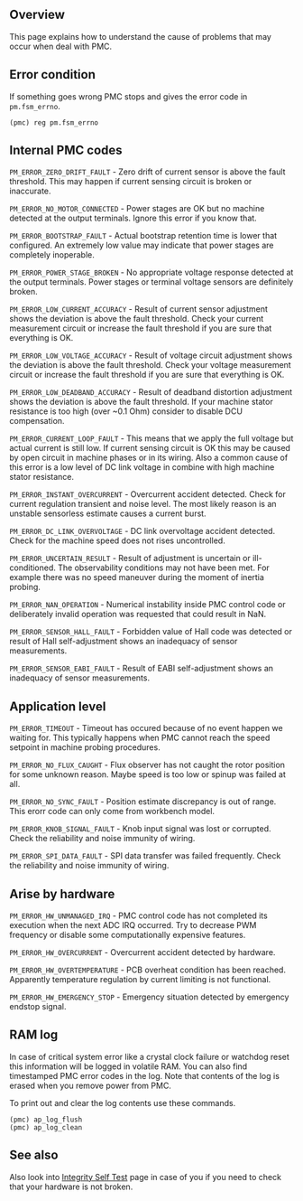 ## Overview

This page explains how to understand the cause of problems that may occur when
deal with PMC.

## Error condition

If something goes wrong PMC stops and gives the error code in `pm.fsm_errno`.

	(pmc) reg pm.fsm_errno

## Internal PMC codes

`PM_ERROR_ZERO_DRIFT_FAULT` - Zero drift of current sensor is above the fault
threshold. This may happen if current sensing circuit is broken or inaccurate.

`PM_ERROR_NO_MOTOR_CONNECTED` - Power stages are OK but no machine detected at
the output terminals. Ignore this error if you know that.

`PM_ERROR_BOOTSTRAP_FAULT` - Actual bootstrap retention time is lower that
configured. An extremely low value may indicate that power stages are
completely inoperable.

`PM_ERROR_POWER_STAGE_BROKEN` - No appropriate voltage response detected at
the output terminals. Power stages or terminal voltage sensors are definitely
broken.

`PM_ERROR_LOW_CURRENT_ACCURACY` - Result of current sensor adjustment shows the
deviation is above the fault threshold. Check your current measurement circuit
or increase the fault threshold if you are sure that everything is OK.

`PM_ERROR_LOW_VOLTAGE_ACCURACY` - Result of voltage circuit adjustment shows
the deviation is above the fault threshold. Check your voltage measurement
circuit or increase the fault threshold if you are sure that everything is OK.

`PM_ERROR_LOW_DEADBAND_ACCURACY` - Result of deadband distortion adjustment
shows the deviation is above the fault threshold. If your machine stator
resistance is too high (over ~0.1 Ohm) consider to disable DCU compensation.

`PM_ERROR_CURRENT_LOOP_FAULT` - This means that we apply the full voltage but
actual current is still low. If current sensing circuit is OK this may be
caused by open circuit in machine phases or in its wiring. Also a common cause
of this error is a low level of DC link voltage in combine with high machine
stator resistance.

`PM_ERROR_INSTANT_OVERCURRENT` - Overcurrent accident detected. Check for
current regulation transient and noise level. The most likely reason is an
unstable sensorless estimate causes a current burst.

`PM_ERROR_DC_LINK_OVERVOLTAGE` - DC link overvoltage accident detected. Check
for the machine speed does not rises uncontrolled.

`PM_ERROR_UNCERTAIN_RESULT` - Result of adjustment is uncertain or
ill-conditioned. The observability conditions may not have been met. For
example there was no speed maneuver during the moment of inertia probing.

`PM_ERROR_NAN_OPERATION` - Numerical instability inside PMC control code or
deliberately invalid operation was requested that could result in NaN.

`PM_ERROR_SENSOR_HALL_FAULT` - Forbidden value of Hall code was detected or
result of Hall self-adjustment shows an inadequacy of sensor measurements.

`PM_ERROR_SENSOR_EABI_FAULT` - Result of EABI self-adjustment shows an
inadequacy of sensor measurements.

## Application level

`PM_ERROR_TIMEOUT` - Timeout has occured because of no event happen we waiting
for. This typically happens when PMC cannot reach the speed setpoint in machine
probing procedures.

`PM_ERROR_NO_FLUX_CAUGHT` - Flux observer has not caught the rotor position for
some unknown reason. Maybe speed is too low or spinup was failed at all.

`PM_ERROR_NO_SYNC_FAULT` - Position estimate discrepancy is out of range. This
erorr code can only come from workbench model.

`PM_ERROR_KNOB_SIGNAL_FAULT` - Knob input signal was lost or corrupted. Check
the reliability and noise immunity of wiring.

`PM_ERROR_SPI_DATA_FAULT` - SPI data transfer was failed frequently. Check the
reliability and noise immunity of wiring.

## Arise by hardware

`PM_ERROR_HW_UNMANAGED_IRQ` - PMC control code has not completed its execution
when the next ADC IRQ occurred. Try to decrease PWM frequency or disable some
computationally expensive features.

`PM_ERROR_HW_OVERCURRENT` - Overcurrent accident detected by hardware.

`PM_ERROR_HW_OVERTEMPERATURE` - PCB overheat condition has been reached.
Apparently temperature regulation by current limiting is not functional.

`PM_ERROR_HW_EMERGENCY_STOP` - Emergency situation detected by emergency
endstop signal.

## RAM log

In case of critical system error like a crystal clock failure or watchdog reset
this information will be logged in volatile RAM. You can also find timestamped
PMC error codes in the log. Note that contents of the log is erased when you
remove power from PMC.

To print out and clear the log contents use these commands.

	(pmc) ap_log_flush
	(pmc) ap_log_clean

## See also

Also look into [Integrity Self Test](IntegritySelfTest.md) page in case of you
if you need to check that your hardware is not broken.


